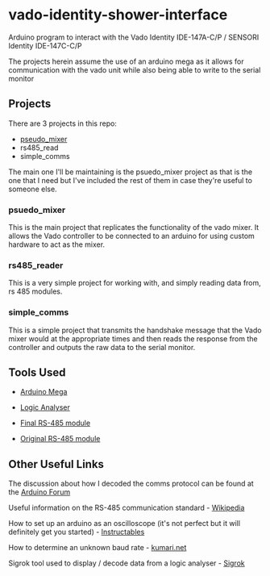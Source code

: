 # vado-identity-shower-interface

Arduino program to interact with the Vado Identity IDE-147A-C/P / SENSORI Identity IDE-147C-C/P

The projects herein assume the use of an arduino mega as it allows for communication with the vado unit while also being able to write to the serial monitor

## Projects

There are 3 projects in this repo:

* [pseudo_mixer](pseudo_mixer/README.md)
* rs485_read
* simple_comms

The main one I'll be maintaining is the psuedo_mixer project as that is the one that I need but I've included the rest of them in case they're useful to someone else.

### psuedo_mixer

This is the main project that replicates the functionality of the vado mixer.
It allows the Vado controller to be connected to an arduino for using custom hardware to act as the mixer.

### rs485_reader

This is a very simple project for working with, and simply reading data from, rs 485 modules.

### simple_comms

This is a simple project that transmits the handshake message that the Vado mixer would at the appropriate times and then reads the response from the controller and outputs the raw data to the serial monitor.

## Tools Used

* [Arduino Mega][arduino_mega]
* [Logic Analyser][logic_analyser]
* [Final RS-485 module][final_rs485]
* [Original RS-485 module][original_rs485]

  [arduino_mega]: https://store.arduino.cc/arduino-mega-2560-rev3
  [logic_analyser]: https://www.ebay.co.uk/sch/i.html?_nkw=24mhz+8+channel+usb+logic+analyzer+saleae+8ch+logic+analyzer
  [final_rs485]: https://www.amazon.co.uk/gp/product/B07B667STP
  [original_rs485]: https://www.amazon.co.uk/gp/product/B06XHHWLMW

## Other Useful Links

The discussion about how I decoded the comms protocol can be found at the [Arduino Forum][arduino_forum]

Useful information on the RS-485 communication standard - [Wikipedia][wiki_rs485]

How to set up an arduino as an oscilloscope (it's not perfect but it will definitely get you started) - [Instructables][instructables_link]

How to determine an unknown baud rate - [kumari.net][kumari]

Sigrok tool used to display / decode data from a logic analyser - [Sigrok][sigrok_link]

[arduino_forum]: https://forum.arduino.cc/index.php?topic=564171
[wiki_rs485]: https://en.wikipedia.org/wiki/RS-485
[instructables_link]: https://www.instructables.com/id/Oscilloscope-Arduino-Processing/
[kumari]: https://www.kumari.net/index.php/random/37-determing-unknown-baud-rate
[sigrok_link]: https://sigrok.org/wiki/Protocol_decoder:Uart
